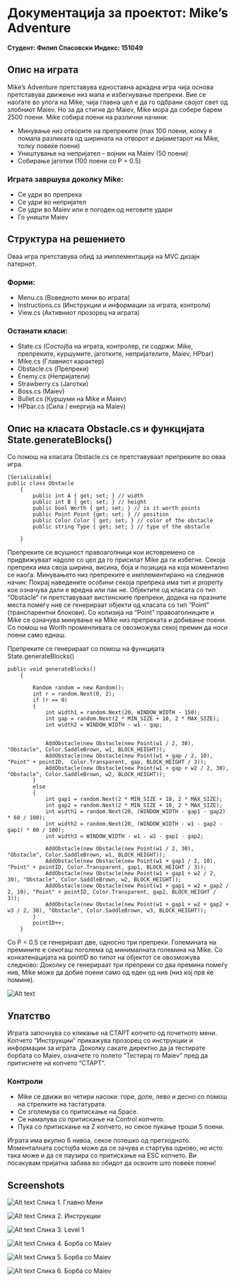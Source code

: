 # Документација за проектот: Mike’s Adventure

**Студент: Филип Спасовски**
**Индекс: 151049**

## Опис на играта

Mike’s Adventure претставува едноставна аркадна игра чија основа претставува движење низ мапа и избегнување препреки.
Вие се наоѓате во улога на Mike, чија главна цел е да го одбрани својот свет од злобниот Maiev. Но за да стигне до Maiev, Mike 
мора да собере барем 2500 поени. Mike собира поени на различни начини:
-	Минување низ отворите на препреките (max 100 поени, колку е помала разликата од ширината на отворот и дијаметарот на Mike, толку 
  повеќе поени)
-	Уништување на непријател – војник на Maiev (50 поени)
-	Собирање јаготки (100 поени со P = 0.5)  

### Играта завршува доколку Mike:
-	Се удри во препрека
-	Се удри во непријател
-	Се удри во Maiev или е погоден од неговите удари
-	Го уништи Maiev


## Структура на решението

Оваа игра претставува обид за имплементација на MVC дизајн патернот. 

### Форми:
-	Menu.cs (Воведното мени во играта)
-	Instructions.cs (Инструкции и информации за играта, контроли)
-	View.cs (Активниот прозорец на играта)

### Останати класи:
-	State.cs (Состојба на играта, контролер, ги содржи: Mike, препреките, куршумите, јаготките, непријателите, Maiev, HPbar)
-	Mike.cs (Главниот карактер)
-	Obstacle.cs (Препреки)
-	Enemy.cs (Непријатели)
-	Strawberry.cs (Јаготки)
-	Boss.cs (Maiev)
-	Bullet.cs (Куршуми на Mike и Maiev)
-	HPbar.cs (Сила / енергија на Maiev)

## Опис на класата Obstacle.cs и функцијата State.generateBlocks()

Со помош на класата Obstacle.cs се претставуваат препреките во оваа игра.
```
[Serializable]
public class Obstacle
    {
        public int A { get; set; } // width
        public int B { get; set; } // height
        public bool Worth { get; set; } // is it worth points
        public Point Point {get; set; } // position
        public Color Color { get; set; } // color of the obstacle
        public string Type { get; set; } // type of the obstacle

    }
```
Препреките се всушност правоаголници кои истовремено се придвижуваат надоле со цел да го присилат Mike да ги избегне.  Секоја препрека 
има своја ширина, висина, боја и позиција на која моментално се наоѓа. Минувањето низ препреките е имплементирано на следниов начин:
Покрај наведените особини секоја препрека има тип и property кое означува дали е вредна или пак не. Објектите од класата со 
тип “Obstacle” ги претставуваат вистинските препреки, додека на празните места помеѓу нив се генерираат објекти од класата со
тип “Point” (транспарентни блокови). Со колизија на “Point” правоаголниците и Mike се означува минување на Mike низ препреката и 
добивање поени. Со помош на Worth променливата се овозможува секој премин да носи поени само еднаш.

 

Препреките се генерираат со помош на функцијата State.generateBlocks()
```
public void generateBlocks()
    {

        Random random = new Random();
        int r = random.Next(0, 2);
        if (r == 0)
        {
            int width1 = random.Next(20, WINDOW_WIDTH - 150);
            int gap = random.Next(2 * MIN_SIZE + 10, 2 * MAX_SIZE);
            int width2 = WINDOW_WIDTH - w1 - gap;


            AddObstacle(new Obstacle(new Point(w1 / 2, 30), "Obstacle", Color.SaddleBrown, w1, BLOCK_HEIGHT));
            AddObstacle(new Obstacle(new Point(w1 + gap / 2, 10), "Point" + pointID,  Color.Transparent, gap, BLOCK_HEIGHT / 3));
            AddObstacle(new Obstacle(new Point(w1 + gap + w2 / 2, 30), "Obstacle", Color.SaddleBrown, w2, BLOCK_HEIGHT));
        }
        else
        {
            int gap1 = random.Next(2 * MIN_SIZE + 10, 2 * MAX_SIZE);
            int gap2 = random.Next(2 * MIN_SIZE + 10, 2 * MAX_SIZE);
            int width1 = random.Next(20, (WINDOW_WIDTH - gap1 - gap2) * 60 / 100);
            int width2 = random.Next(20, (WINDOW_WIDTH - w1 - gap2 - gap1) * 80 / 100);
            int width3 = WINDOW_WIDTH - w1 - w2 - gap1 - gap2;

            AddObstacle(new Obstacle(new Point(w1 / 2, 30), "Obstacle", Color.SaddleBrown, w1, BLOCK_HEIGHT));
            AddObstacle(new Obstacle(new Point(w1 + gap1 / 2, 10), "Point" + pointID, Color.Transparent, gap1, BLOCK_HEIGHT / 3));
            AddObstacle(new Obstacle(new Point(w1 + gap1 + w2 / 2, 30), "Obstacle", Color.SaddleBrown, w2, BLOCK_HEIGHT));
            AddObstacle(new Obstacle(new Point(w1 + gap1 + w2 + gap2 / 2, 10), "Point" + pointID, Color.Transparent, gap2, BLOCK_HEIGHT / 3));
            AddObstacle(new Obstacle(new Point(w1 + gap1 + w2 + gap2 + w3 / 2, 30), "Obstacle", Color.SaddleBrown, w3, BLOCK_HEIGHT));
        }
        pointID++;
    }
```

Со P = 0.5 се генерираат две, односно три препреки. Големината на премините е секогаш поголема од минималната големина на Mike. Со конкатенацијата на pointID во типот на објектот се овозможува следново:
Доколку се генерираат три препреки со два премина помеѓу нив, Mike може да добие поени само од еден од нив (низ кој прв ќе помине).

![Alt text](/Screenshots/blockTypes.PNG?raw=true)

## Упатство

Играта започнува со кликање на СТАРТ копчето од почетното мени. Копчето “Инструкции” прикажува прозорец со инструкции и информации за играта. Доколку сакате директно да ја тестирате борбата со Maiev, означете го полето “Тестирај го Maiev” пред да притиснете на копчето “СТАРТ”.

### Контроли
- Mike се движи во четири насоки: горе, доле, лево и десно со помош на стрелките на тастатурата.
- Се зголемува со притискање на Space.
- Се намалува со притискање на Control копчето. 
- Пука со притискање на Z копчето, но секое пукање троши 5 поени.

Играта има вкупно 6 нивоа, секое потешко од претходното.
Моменталната состојба може да се зачува и стартува одново, но исто така може и да се паузира со притискање на ESC копчето.
Ви посакувам пријатна забава во обидот да освоите што повеќе поени!

## Screenshots

![Alt text](/Screenshots/menu.PNG?raw=true)
Слика 1. Главно Мени

![Alt text](/Screenshots/instructions.PNG?raw=true)
Слика 2. Инструкции

![Alt text](/Screenshots/gameplay.PNG?raw=true)
Слика 3. Level 1 
 
![Alt text](/Screenshots/bossFight1.PNG?raw=true)
Слика 4. Борба со Maiev
  
![Alt text](/Screenshots/bossFight2.PNG?raw=true)
Слика 5. Борба со Maiev

![Alt text](/Screenshots/bossFight3.PNG?raw=true)
Слика 6. Борба со Maiev

